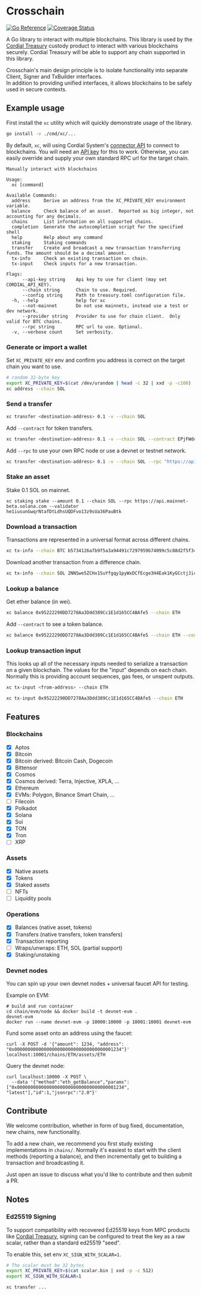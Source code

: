 # Crosschain

[![Go Reference](https://pkg.go.dev/badge/github.com/cordialsys/crosschain.svg)](https://pkg.go.dev/github.com/cordialsys/crosschain)
[![Coverage Status](https://coveralls.io/repos/github/cordialsys/crosschain/badge.svg?branch=main)](https://coveralls.io/github/cordialsys/crosschain?branch=main)

A Go library to interact with multiple blockchains. This library is used by the [Cordial Treasury](https://cordialsystems.com/) custody product to interact with various blockchains securely.
Cordial Treasury will be able to support any chain supported in this library.

Crosschain's main design principle is to isolate functionality into separate Client, Signer and TxBuilder interfaces.  
In addition to providing unified interfaces, it allows blockchains to be safely used in secure contexts.

## Example usage

First install the `xc` utility which will quickly demonstrate usage of the library.

```bash
go install -v ./cmd/xc/...
```

By default, `xc`, will using Cordial System's [connector API](https://docs.cordialapis.com/docs/connector) to connect to blockchains.
You will need an [API key](https://docs.cordialsystems.com/guides/authentication/api)
for this to work. Otherwise, you can easily override and supply your own standard RPC url for the target chain.

```
Manually interact with blockchains

Usage:
  xc [command]

Available Commands:
  address     Derive an address from the XC_PRIVATE_KEY environment variable.
  balance     Check balance of an asset.  Reported as big integer, not accounting for any decimals.
  chains      List information on all supported chains.
  completion  Generate the autocompletion script for the specified shell
  help        Help about any command
  staking     Staking commands
  transfer    Create and broadcast a new transaction transferring funds. The amount should be a decimal amount.
  tx-info     Check an existing transaction on chain.
  tx-input    Check inputs for a new transaction.

Flags:
      --api-key string    Api key to use for client (may set CORDIAL_API_KEY).
      --chain string      Chain to use. Required.
      --config string     Path to treasury.toml configuration file.
  -h, --help              help for xc
      --not-mainnet       Do not use mainnets, instead use a test or dev network.
      --provider string   Provider to use for chain client.  Only valid for BTC chains.
      --rpc string        RPC url to use. Optional.
  -v, --verbose count     Set verbosity.
```

### Generate or import a wallet

Set `XC_PRIVATE_KEY` env and confirm you address is correct on the target chain you want to use.

```bash
# random 32-byte key
export XC_PRIVATE_KEY=$(cat /dev/urandom | head -c 32 | xxd -p -c100)
xc address --chain SOL
```

### Send a transfer

```bash
xc transfer <destination-address> 0.1 -v --chain SOL
```

Add `--contract` for token transfers.

```bash
xc transfer <destination-address> 0.1 -v --chain SOL --contract EPjFWdd5AufqSSqeM2qN1xzybapC8G4wEGGkZwyTDt1v --decimals 6
```

Add `--rpc` to use your own RPC node or use a devnet or testnet network.

```bash
xc transfer <destination-address> 0.1 -v --chain SOL --rpc "https://api.devnet.solana.com"
```

### Stake an asset

Stake 0.1 SOL on mainnet.

```
xc staking stake --amount 0.1 --chain SOL --rpc https://api.mainnet-beta.solana.com --validator he1iusunGwqrNtafDtLdhsUQDFvo13z9sUa36PauBtk
```

### Download a transaction

Transactions are represented in a universal format across different chains.

```bash
xc tx-info --chain BTC b5734126a7b9f5a3a94491c7297959b74099c5c88d2f5f34ea3cb432abdf9c5e
```

Download another transaction from a difference chain.

```bash
xc tx-info --chain SOL 2NNSwe5ZCHx1SuYfgqy1pyWxDCfEcge3H4Eak1KyGCctjJictYtkQ4FFRH7CMJHM1W55FnyBmtKrxdZzkkThkjVL
```

### Lookup a balance

Get ether balance (in wei).

```bash
xc balance 0x95222290DD7278Aa3Ddd389Cc1E1d165CC4BAfe5 --chain ETH
```

Add `--contract` to see a token balance.

```bash
xc balance 0x95222290DD7278Aa3Ddd389Cc1E1d165CC4BAfe5 --chain ETH --contract 0xa0b86991c6218b36c1d19d4a2e9eb0ce3606eb48
```

### Lookup transaction input

This looks up all of the necessary inputs needed to serialize a transaction on a given blockchain. The values for the "input"
depends on each chain. Normally this is providing account sequences, gas fees, or unspent outputs.

```bash
xc tx-input <from-address> --chain ETH
```

```bash
xc tx-input 0x95222290DD7278Aa3Ddd389Cc1E1d165CC4BAfe5 --chain ETH
```

## Features

### Blockchains

- [x] Aptos
- [x] Bitcoin
- [x] Bitcoin derived: Bitcoin Cash, Dogecoin
- [x] Bittensor
- [x] Cosmos
- [x] Cosmos derived: Terra, Injective, XPLA, ...
- [x] Ethereum
- [x] EVMs: Polygon, Binance Smart Chain, ...
- [ ] Filecoin
- [x] Polkadot
- [x] Solana
- [x] Sui
- [x] TON
- [x] Tron
- [ ] XRP

### Assets

- [x] Native assets
- [x] Tokens
- [x] Staked assets
- [ ] NFTs
- [ ] Liquidity pools

### Operations

- [x] Balances (native asset, tokens)
- [x] Transfers (native transfers, token transfers)
- [x] Transaction reporting
- [ ] Wraps/unwraps: ETH, SOL (partial support)
- [x] Staking/unstaking

### Devnet nodes

You can spin up your own devnet nodes + universal faucet API for testing.

Example on EVM:

```
# build and run container
cd chain/evm/node && docker build -t devnet-evm .
devnet-evm
docker run --name devnet-evm -p 10000:10000 -p 10001:10001 devnet-evm
```

Fund some asset onto an address using the faucet:

```
curl -X POST -d '{"amount": 1234, "address": "0x0000000000000000000000000000000000001234"}' localhost:10001/chains/ETH/assets/ETH
```

Query the devnet node:

```
curl localhost:10000 -X POST \
  --data '{"method":"eth_getBalance","params":["0x0000000000000000000000000000000000001234", "latest"],"id":1,"jsonrpc":"2.0"}'
```

## Contribute

We welcome contribution, whether in form of bug fixed, documentation, new chains, new functionality.

To add a new chain, we recommend you first study existing implementations in `chains/`.
Normally it's easiest to start with the client methods (reporting a balance), and then incrementally get to building a transaction and broadcasting it.

Just open an issue to discuss what you'd like to contribute and then submit a PR.

## Notes

### Ed25519 Signing

To support compatibility with recovered Ed25519 keys from MPC products like [Cordial Treasury](https://docs.cordialsystems.com/),
signing can be configured to treat the key as a raw scalar, rather than a standard ed25519 "seed".

To enable this, set env `XC_SIGN_WITH_SCALAR=1`.

```bash
# The scalar must be 32 bytes
export XC_PRIVATE_KEY=$(cat scalar.bin | xxd -p -c 512)
export XC_SIGN_WITH_SCALAR=1

xc transfer ...
```
